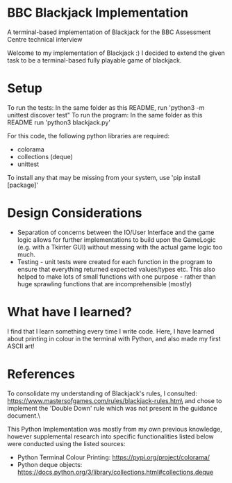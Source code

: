 # BBC Blackjack Implementation
 A terminal-based implementation of Blackjack for the BBC Assessment Centre technical interview


Welcome to my implementation of Blackjack :)
I decided to extend the given task to be a terminal-based fully playable game of blackjack.

# Setup
To run the tests: In the same folder as this README, run 'python3 -m unittest discover test"
To run the program: In the same folder as this README run 'python3 blackjack.py'


For this code, the following python libraries are required:
- colorama
- collections (deque)
- unittest

To install any that may be missing from your system, use 'pip install [package]'

# Design Considerations
- Separation of concerns between the IO/User Interface and the game logic allows
for further implementations to build upon the GameLogic (e.g. with a Tkinter GUI) 
without messing with the actual game logic too much.
- Testing - unit tests were created for each function in the program to ensure that everything
returned expected values/types etc. This also helped to make lots of small functions with one 
purpose - rather than huge sprawling functions that are incomprehensible (mostly)

# What have I learned?

I find that I learn something every time I write code.
Here, I have learned about printing in colour in the terminal with Python, and also
made my first ASCII art! 

# References
To consolidate my understanding of Blackjack's rules, I consulted:\
https://www.mastersofgames.com/rules/blackjack-rules.htm\
and chose to implement the 'Double Down' rule which was not present in the guidance document.\

This Python Implementation was mostly from my own previous knowledge, however supplemental research into 
specific functionalities listed below were conducted using the listed sources:
- Python Terminal Colour Printing: https://pypi.org/project/colorama/
- Python deque objects: https://docs.python.org/3/library/collections.html#collections.deque



